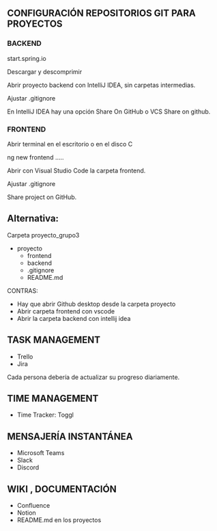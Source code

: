 

## CONFIGURACIÓN REPOSITORIOS GIT PARA PROYECTOS


### BACKEND

start.spring.io

Descargar y descomprimir

Abrir proyecto backend con IntelliJ IDEA, sin carpetas intermedias.

Ajustar .gitignore

En IntelliJ IDEA hay una opción Share On GitHub o VCS Share on github.

### FRONTEND

Abrir terminal en el escritorio o en el disco C

ng new frontend .....

Abrir con Visual Studio Code la carpeta frontend.

Ajustar .gitignore

Share project on GitHub.


## Alternativa:

Carpeta proyecto_grupo3

* proyecto
    * frontend
    * backend
    * .gitignore
    * README.md

CONTRAS:

* Hay que abrir Github desktop desde la carpeta proyecto
* Abrir carpeta frontend con vscode
* Abrir la carpeta backend con intellij idea


## TASK MANAGEMENT

* Trello
* Jira

Cada persona debería de actualizar su progreso diariamente.

## TIME MANAGEMENT

* Time Tracker: Toggl

## MENSAJERÍA INSTANTÁNEA

* Microsoft Teams
* Slack
* Discord

## WIKI , DOCUMENTACIÓN

* Confluence 
* Notion
* README.md en los proyectos